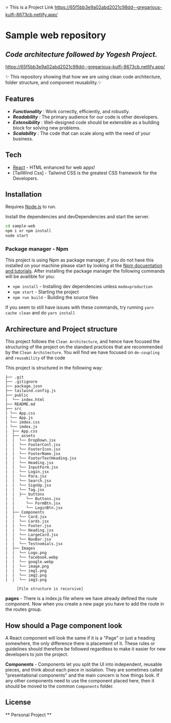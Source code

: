 
⭐️ This is a Project Link
https://65f5bb3e9a02abd2021c98dd--gregarious-kulfi-8673cb.netlify.app/


# Sample web repository
## _Code architecture followed by Yogesh Project._

https://65f5bb3e9a02abd2021c98dd--gregarious-kulfi-8673cb.netlify.app/

 ✨ This repository showing that how we are using clean code architecture, folder structure, and component reusability.✨

## Features

- _**Functionality**_  : Work correctly, efficiently, and robustly.
- _**Readability**_    : The primary audience for our code is other developers.
-  _**Extensibility**_ : Well-designed code should be extensible as a building                           block for solving new problems.
- _**Scalability**_    : The code that can scale along with the need of your                            business.

## Tech

- [React](https://reactjs.org/) - HTML enhanced for web apps!
- [TailWind Css] - Tailwind CSS is the greatest CSS framework for the Developers.


## Installation

Requires [Node.js](https://nodejs.org/)  to run.

Install the dependencies and devDependencies and start the server.

```sh
cd sample-web
npm i or npm install
node start
```

### Package manager - Npm
This project is using Npm as package manager, if you do not have this installed on your machine please start by looking at the [Npm docuentation and tutorials]([https://classic.yarnpkg.com/en/docs](https://docs.npmjs.com/)). After installing the package manager the following commands will be availible for you:
- `npm install` - Installing dev dependencies unless `mode=production`
- `npm start` - Starting the project
- `npm run build` - Building the source files

If you seem to still have issues with these commands, try running `yarn cache clean` and do `yarn install`



## Archirecture and Project structure

This project follows the `Clean Architecture`, and hence have focused the structuring of the project on the standard practices that are recommended by the `Clean Architecture`. You will find we have focused on `de-coupling` and `reusability` of the code


This project is structured in the following way:

```
├── .git
├── .gitignore
├── package.json
├── tailwind.config.js
├── public
|  └── index.html
├── README.md
├── src
| └── App.css
| └── App.js
| └── imdex.css
| └── imdex.js
|  ├── App.css
|  ├── assets
|  |  └── DropDown.jsx
|  |  └── FooterCont.jsx
|  |  └── FooterIcon.jsx
|  |  └── FooterName.jsx
|  |  └── FooterTextHeading.jsx
|  |  └── Heading.jsx
|  |  └── InputForm.jsx
|  |  └── Login.jsx
|  |  └── Para.jsx
|  |  └── Search.jsx
|  |  └── SignUp.jsx
|  |  └── Tag.jsx
|  |  ├── buttons
|  |     └── Buttons.jsx
|  |     └── FormBtn.jsx
|  |     └── LoginBtn.jsx
|  ├── Components
|  |  └── Card.jsx
|  |  └── Cards.jsx
|  |  └── Footer.jsx
|  |  └── Heading.jsx
|  |  └── LargeCard.jsx
|  |  └── NavBar.jsx
|  |  └── Testnomials.jsx
|  ├── Images
|  |  └── Logo.png
|  |  └── facebook.webp
|  |  └── google.webp
|  |  └── image.png
|  |  └── img1.png
|  |  └── img2.png
|  |  └── img3.png

     [File structure is recursive]
```

**pages** - There is a index.js file where we have already defined the route component. Now when you create a new page you have to add the route in the routes group. 

## How should a Page component look
A React component will look the same if it is a "Page" or just a heading somewhere, the only difference there is placement of it. These rules or guidelines should therefore be followed regardless to make it easier for new developers to join the project. 


**Components** - Components let you split the UI into independent, reusable pieces, and think about each piece in isolation. They are sometimes called "presentational components" and the main concern is how things look. If any other components need to use the component placed here, then it should be moved to the common `Components` folder.


## License

** Personal Project **
